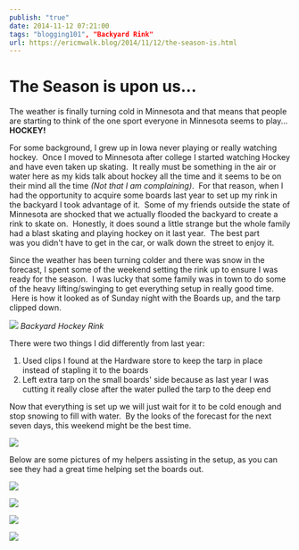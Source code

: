 ```yaml
---
publish: "true"
date: 2014-11-12 07:21:00
tags: "blogging101", "Backyard Rink"
url: https://ericmwalk.blog/2014/11/12/the-season-is.html
---
```


# The Season is upon us...

The weather is finally turning cold in Minnesota and that means that people are starting to think of the one sport everyone in Minnesota seems to play... <strong>HOCKEY!</strong>

For some background, I grew up in Iowa never playing or really watching hockey.  Once I moved to Minnesota after college I started watching Hockey and have even taken up skating.  It really must be something in the air or water here as my kids talk about hockey all the time and it seems to be on their mind all the time <em>(Not that I am complaining)</em>.  For that reason, when I had the opportunity to acquire some boards last year to set up my rink in the backyard I took advantage of it.  Some of my friends outside the state of Minnesota are shocked that we actually flooded the backyard to create a rink to skate on.  Honestly, it does sound a little strange but the whole family had a blast skating and playing hockey on it last year.  The best part was you didn't have to get in the car, or walk down the street to enjoy it.

Since the weather has been turning colder and there was snow in the forecast, I spent some of the weekend setting the rink up to ensure I was ready for the season.  I was lucky that some family was in town to do some of the heavy lifting/swinging to get everything setup in really good time.  Here is how it looked as of Sunday night with the Boards up, and the tarp clipped down.

![](https://ericmwalk.blog/uploads/2021/e463b10ad6.jpg)
*Backyard Hockey Rink*

There were two things I did differently from last year:
<ol>
<li>Used clips I found at the Hardware store to keep the tarp in place instead of stapling it to the boards</li>
<li>Left extra tarp on the small boards' side because as last year I was cutting it really close after the water pulled the tarp to the deep end</li>
</ol>
Now that everything is set up we will just wait for it to be cold enough and stop snowing to fill with water.  By the looks of the forecast for the next seven days, this weekend might be the best time.

![](https://ericmwalk.blog/uploads/2021/d187abe10b.jpg)

Below are some pictures of my helpers assisting in the setup, as you can see they had a great time helping set the boards out.

![](https://ericmwalk.blog/uploads/2021/4f9eb2daa1.jpg)

![](https://ericmwalk.blog/uploads/2021/4f9eb2daa1.jpg)

![](https://ericmwalk.blog/uploads/2021/de8443e98a.jpg)

![](https://ericmwalk.blog/uploads/2021/e72de69d07.jpg)
